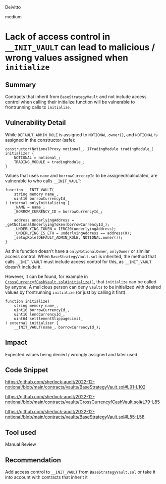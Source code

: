 Deivitto

medium

# Lack of access control in `__INIT_VAULT` can lead to malicious / wrong values assigned when `initialize`

## Summary
Contracts that inherit from `BaseStrategyVault` and not include access control when calling their initialize function will be vulnerable to frontrunning calls to `initialize`.

## Vulnerability Detail
While `DEFAULT_ADMIN_ROLE` is assigned to `NOTIONAL.owner()`, and `NOTIONAL` is assigned in the constructor (safe):

```
constructor(NotionalProxy notional_, ITradingModule tradingModule_) initializer {
    NOTIONAL = notional_;
    TRADING_MODULE = tradingModule_;
}
```

Values that uses `name` and `borrowCurrencyId` to be assigned/calculated, are vulnerable to who calls `__INIT_VAULT`:

```
function __INIT_VAULT(
    string memory name_,
    uint16 borrowCurrencyId_
) internal onlyInitializing {
    _NAME = name_;
    _BORROW_CURRENCY_ID = borrowCurrencyId_;

    address underlyingAddress = _getNotionalUnderlyingToken(borrowCurrencyId_);
    _UNDERLYING_TOKEN = IERC20(underlyingAddress);
    _UNDERLYING_IS_ETH = underlyingAddress == address(0);
    _setupRole(DEFAULT_ADMIN_ROLE, NOTIONAL.owner());
}
```

As this function doesn't have a `onlyNotionalOwner`, `onlyOwner` or similar access control. When `BaseStrategyVault.sol` is inherited, the method that calls `__INIT_VAULT` must include access control for this, as `__INIT_VAULT` doesn't include it. 

However, it can be found, for example in [`CrossCurrencyfCashVault.sol#initialize()`](https://github.com/sherlock-audit/2022-12-notional/blob/main/contracts/vaults/CrossCurrencyfCashVault.sol#L79-L85), that `initialize` can be called by anyone. A malicious person can deny `Vaults` to be initialized with desired values by frontrunning `initialize` (or just by calling it first).

```
function initialize(
    string memory name_,
    uint16 borrowCurrencyId_,
    uint16 lendCurrencyId_,
    uint64 settlementSlippageLimit_
) external initializer {
    __INIT_VAULT(name_, borrowCurrencyId_);
```

## Impact
Expected values being denied / wrongly assigned and later used.

## Code Snippet
https://github.com/sherlock-audit/2022-12-notional/blob/main/contracts/vaults/BaseStrategyVault.sol#L91-L102

https://github.com/sherlock-audit/2022-12-notional/blob/main/contracts/vaults/CrossCurrencyfCashVault.sol#L79-L85

https://github.com/sherlock-audit/2022-12-notional/blob/main/contracts/vaults/BaseStrategyVault.sol#L55-L58

## Tool used

Manual Review

## Recommendation
Add access control to `__INIT_VAULT` from `BaseStrategyVault.sol` or take it into account with contracts that inherit it